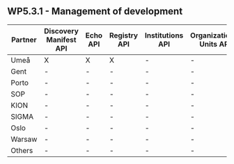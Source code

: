 ## WP5.3.1 - Management of development

 Partner | Discovery Manifest API | Echo API | Registry API | Institutions API  | Organizational Units API | Registry API | Courses API 
-------- | ---------------------- | -------- | ------------ | ----------------- | ------------------------ | ------------ | ------------ |
Umeå     |           X            |     X    |       X      |         -         |             -            |       -      |       -      |
Gent     |           -            |     -    |       -      |         -         |             -            |       -      |       -      |
Porto    |           -            |     -    |       -      |         -         |             -            |       -      |       -      |
SOP      |           -            |     -    |       -      |         -         |             -            |       -      |       -      |
KION     |           -            |     -    |       -      |         -         |             -            |       -      |       -      |
SIGMA    |           -            |     -    |       -      |         -         |             -            |       -      |       -      |
Oslo     |           -            |     -    |       -      |         -         |             -            |       -      |       -      |
Warsaw   |           -            |     -    |       -      |         -         |             -            |       -      |       -      |
Others   |           -            |     -    |       -      |         -         |             -            |       -      |       -      |
